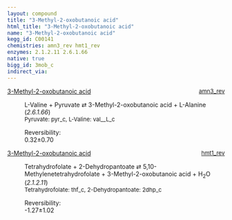 ```yaml
---
layout: compound
title: "3-Methyl-2-oxobutanoic acid"
html_title: "3-Methyl-2-oxobutanoic acid"
name: "3-Methyl-2-oxobutanoic acid"
kegg_id: C00141
chemistries: amn3_rev hmt1_rev
enzymes: 2.1.2.11 2.6.1.66
native: true
bigg_id: 3mob_c
indirect_via: 
---
```

<dl><dt class='rs-product'><a href='/compounds/C00141' class='link-dark' data-bs-toggle='tooltip' data-bs-html='true' data-bs-title='KEGG: C00141'>3-Methyl-2-oxobutanoic acid</a><span style='float: right; max-width: 40%'><a href='/chemistries/amn3_rev' class='link-dark opacity-50' style='font-size: small; word-wrap: anywhere;'>amn3_rev</a></span></dt><dd><p>L-Valine + Pyruvate &#8644; 3-Methyl-2-oxobutanoic acid + L-Alanine (<i>2.6.1.66</i>)<br /><span style='font-size: small;'><span data-bs-toggle='tooltip' data-bs-html='true' data-bs-title='KEGG: C00022'>Pyruvate</span>: pyr_c, <span data-bs-toggle='tooltip' data-bs-html='true' data-bs-title='KEGG: C00183'>L-Valine</span>: val__L_c</span><br /><div class="reversibility_info">Reversibility: <div class="progress"><div class="progress-bar bg-success" role="progressbar" style="width: 0%" aria-valuenow="0" aria-valuemin="0" aria-valuemax="100"></div></div><span>0.32&plusmn;0.70</span><div class="progress"><div class="progress-bar bg-danger" role="progressbar" style="width: 3.16%" aria-valuenow="0.3163109199115411" aria-valuemin="0" aria-valuemax="10"></div><div class="progress-bar bg-warning" role="progressbar" style="width: 7.04%" aria-valuenow="0.3163109199115411" aria-valuemin="0" aria-valuemax="10"></div></div></div></p><dl></dl></dd></dl><dl><dt class='rs-product'><a href='/compounds/C00141' class='link-dark' data-bs-toggle='tooltip' data-bs-html='true' data-bs-title='KEGG: C00141'>3-Methyl-2-oxobutanoic acid</a><span style='float: right; max-width: 40%'><a href='/chemistries/hmt1_rev' class='link-dark opacity-50' style='font-size: small; word-wrap: anywhere;'>hmt1_rev</a></span></dt><dd><p>Tetrahydrofolate + 2-Dehydropantoate &#8644; 5,10-Methylenetetrahydrofolate + 3-Methyl-2-oxobutanoic acid + H<sub>2</sub>O (<i>2.1.2.11</i>)<br /><span style='font-size: small;'><span data-bs-toggle='tooltip' data-bs-html='true' data-bs-title='KEGG: C00101'>Tetrahydrofolate</span>: thf_c, <span data-bs-toggle='tooltip' data-bs-html='true' data-bs-title='KEGG: C00966'>2-Dehydropantoate</span>: 2dhp_c</span><br /><div class="reversibility_info">Reversibility: <div class="progress" style="flex-direction: row-reverse;"><div class="progress-bar bg-success" role="progressbar" style="width: 12.71%" aria-valuenow="-1.271060558655983" aria-valuemin="0" aria-valuemax="10"></div><div class="progress-bar bg-warning" role="progressbar" style="width: 10.19%" aria-valuenow="-1.271060558655983" aria-valuemin="0" aria-valuemax="10"></div></div><span>-1.27&plusmn;1.02</span><div class="progress"><div class="progress-bar bg-danger" role="progressbar" style="width: 0%" aria-valuenow="-1.271060558655983" aria-valuemin="0" aria-valuemax="10"></div></div></div></p><dl></dl></dd></dl>